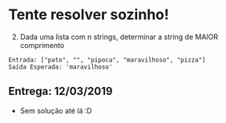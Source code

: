 # Tente resolver sozinho! #

2. Dada uma lista com n strings, determinar a string de MAIOR comprimento
```
Entrada: ["pato", "", "pipoca", "maravilhoso", "pizza"]
Saída Esperada: 'maravilhoso'
```

## Entrega: 12/03/2019 ##
- Sem solução até lá :D